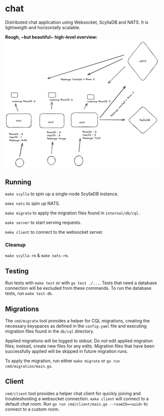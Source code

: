 # chat
Distributed chat application using Websocket, ScyllaDB and NATS.
It is lightweigth and horizontally scalable.

**Rough, ~but beautiful~ high-level overview:**
![chat](assets/chat-archi.png)

## Running
`make scylla` to spin up a single-node ScyllaDB instance.

`make nats` to spin up NATS.

`make migrate` to apply the migration files found in `internal/db/cql`.

`make server` to start serving requests.

`make client` to connect to the websocket server.

### Cleanup

`make scylla-rm` & `make nats-rm`.

## Testing
Run tests with `make test` or with `go test ./...`. Tests that need a database connection will be excluded from these commands.
To run the database tests, run `make test-db`. 

## Migrations
The `cmd/migrate` tool provides a helper for CQL migrations, creating the necessary keyspaces as defined in the `config.yaml` file and executing migration files found in the `db/cql` directory.

Applied migrations will be logged to stdout. Do *not* edit applied migration files; instead, create new files for any edits. Migration files that have been successfully applied will be skipped in future migration runs.

To apply the migration, run either `make migrate` or `go run cmd/migration/main.go`.

## Client
`cmd/client` tool provides a helper chat client for quickly joining and troubleshooting a websocket connection.
`make client` will connect to a default chat room. Run `go run cmd/client/main.go --roomID=<uuid>` to connect to a custom room.
